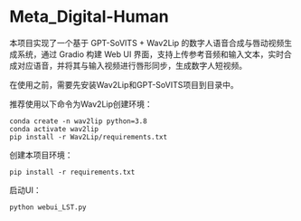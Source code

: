 # Meta_Digital-Human

本项目实现了一个基于 GPT-SoVITS + Wav2Lip 的数字人语音合成与唇动视频生成系统，通过 Gradio 构建 Web UI 界面，支持上传参考音频和输入文本，实时合成对应语音，并将其与输入视频进行唇形同步，生成数字人短视频。

在使用之前，需要先安装Wav2Lip和GPT-SoVITS项目到目录中。

推荐使用以下命令为Wav2Lip创建环境：

    conda create -n wav2lip python=3.8
    conda activate wav2lip
    pip install -r Wav2Lip/requirements.txt

创建本项目环境：

    pip install -r requirements.txt

启动UI：

    python webui_LST.py
